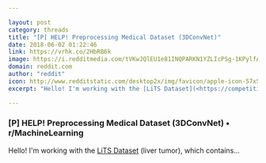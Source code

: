 ```yaml
---

layout: post
category: threads
title: "[P] HELP! Preprocessing Medical Dataset (3DConvNet)"
date: 2018-06-02 01:22:46
link: https://vrhk.co/2HbRB6k
image: https://i.redditmedia.com/tVKwJQlEU1e81INQPARKN1YZLIcPSg-1KPylfAA1kSE.jpg?w=216&s=a562097bffb0fb7e50de5671a4e782ba
domain: reddit.com
author: "reddit"
icon: http://www.redditstatic.com/desktop2x/img/favicon/apple-icon-57x57.png
excerpt: "Hello! I'm working with the [LiTS Dataset](<https://competitions.codalab.org/competitions/17094#participate>) \(liver tumor\), which contains..."

---
```


### [P] HELP! Preprocessing Medical Dataset (3DConvNet) • r/MachineLearning

Hello! I'm working with the [LiTS Dataset](<https://competitions.codalab.org/competitions/17094#participate>) \(liver tumor\), which contains...